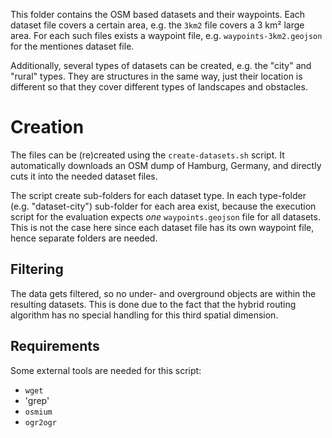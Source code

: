 This folder contains the OSM based datasets and their waypoints.
Each dataset file covers a certain area, e.g. the `3km2` file covers a 3 km² large area.
For each such files exists a waypoint file, e.g. `waypoints-3km2.geojson` for the mentiones dataset file.

Additionally, several types of datasets can be created, e.g. the "city" and "rural" types.
They are structures in the same way, just their location is different so that they cover different types of landscapes and obstacles.

# Creation

The files can be (re)created using the `create-datasets.sh` script.
It automatically downloads an OSM dump of Hamburg, Germany, and directly cuts it into the needed dataset files.

The script create sub-folders for each dataset type.
In each type-folder (e.g. "dataset-city") sub-folder for each area exist, because the execution script for the evaluation expects *one* `waypoints.geojson` file for all datasets.
This is not the case here since each dataset file has its own waypoint file, hence separate folders are needed.

## Filtering

The data gets filtered, so no under- and overground objects are within the resulting datasets.
This is done due to the fact that the hybrid routing algorithm has no special handling for this third spatial dimension.

## Requirements

Some external tools are needed for this script:

* `wget`
* 'grep'
* `osmium`
* `ogr2ogr`

